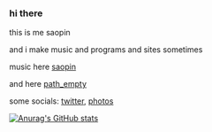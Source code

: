 ### hi there 

this is me saopin 

and i make music and programs and sites sometimes

music here [saopin](https://soundcloud.com/saopin)

and here [path_empty](https://soundcloud.com/path-empty)

some socials: [twitter](https://twitter.com/saopinmusic),
              [photos](https://www.instagram.com/disaopin/) 
              
              
              
              
              
              
              
              
 [![Anurag's GitHub stats](https://github-readme-stats.vercel.app/api?username=saopinweb)](https://github.com/anuraghazra/github-readme-stats)
